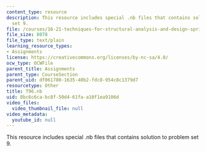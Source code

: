 ```yaml
---
content_type: resource
description: This resource includes special .nb files that contains solution to problem
  set 9.
file: /courses/16-21-techniques-for-structural-analysis-and-design-spring-2005/8bc6c6cabc8f50d461faa10f1ea9106d_T96.nb
file_size: 8078
file_type: text/plain
learning_resource_types:
- Assignments
license: https://creativecommons.org/licenses/by-nc-sa/4.0/
ocw_type: OCWFile
parent_title: Assignments
parent_type: CourseSection
parent_uid: df061780-1635-40b2-fdc8-954c8c1379d7
resourcetype: Other
title: T96.nb
uid: 8bc6c6ca-bc8f-50d4-61fa-a10f1ea9106d
video_files:
  video_thumbnail_file: null
video_metadata:
  youtube_id: null
---
```

This resource includes special .nb files that contains solution to problem set 9.